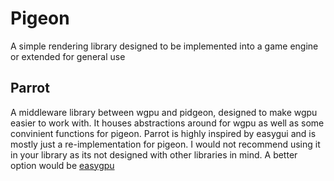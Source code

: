 # Pigeon

A simple rendering library designed to be implemented into a game engine or extended for general use

## Parrot

A middleware library between wgpu and pidgeon, designed to make wgpu easier to work with. It houses abstractions around for wgpu as well as some convinient functions for pigeon. Parrot is highly inspired by easygui and is mostly just a re-implementation for pigeon. I would not recommend using it in your library as its not designed with other libraries in mind. A better option would be [easygpu](https://github.com/khonsulabs/easygpu/)
